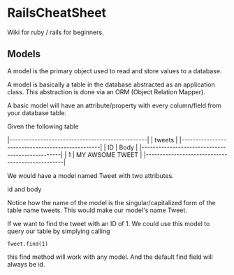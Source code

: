 RailsCheatSheet
===============

Wiki for ruby / rails for beginners.



Models
------

A model is the primary object used to read and store values to a database.

A model is basically a table in the database abstracted as an application class. This abstraction is done via an ORM (Object Relation Mapper).

A basic model will have an attribute/property with every column/field from your database table.

Given the following table

|-------------------------------------------------|
|                    tweets                       |
|-------------------------------------------------|
| ID  |                    Body                   |
|-------------------------------------------------|
| 1   |            MY AWSOME TWEET                |
|-------------------------------------------------|



We would have a model named Tweet with two attributes.

id and body

Notice how the name of the model is the singular/capitalized form of the table name tweets. This would make our model's name Tweet.

If we want to find the tweet with an ID of 1. We could use this model to query our table by simplying calling

`Tweet.find(1)`

this find method will work with any model. And the default find field will always be id.


